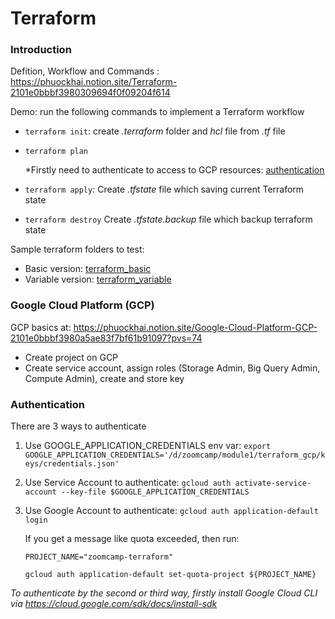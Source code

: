 # Terraform

### Introduction

Defition, Workflow and Commands : https://phuockhai.notion.site/Terraform-2101e0bbbf3980309694f0f09204f614

Demo: run the following commands to implement a Terraform workflow

- `terraform init`: create *.terraform* folder and *hcl* file from *.tf* file

- `terraform plan`

   *Firstly need to authenticate to access to GCP resources: [authentication](#authentication)

- `terraform apply`: Create *.tfstate* file which saving current Terraform state

- `terraform destroy` Create *.tfstate.backup* file which backup terraform state   

Sample terraform folders to test:

- Basic version: [terraform_basic](terraform_basic/)
- Variable version: [terraform_variable](terraform_variable/)
   
### Google Cloud Platform (GCP)

GCP basics at: https://phuockhai.notion.site/Google-Cloud-Platform-GCP-2101e0bbbf3980a5ae83f7bf61b91097?pvs=74

- Create project on GCP
- Create service account, assign roles (Storage Admin, Big Query Admin, Compute Admin), create and store key

### Authentication

There are 3 ways to authenticate

1. Use GOOGLE_APPLICATION_CREDENTIALS env var: `export GOOGLE_APPLICATION_CREDENTIALS='/d/zoomcamp/module1/terraform_gcp/keys/credentials.json'`
2. Use Service Account to authenticate: `gcloud auth activate-service-account --key-file $GOOGLE_APPLICATION_CREDENTIALS`
3. Use Google Account to authenticate: `gcloud auth application-default login`
   
   If you get a message like quota exceeded, then run:

   `PROJECT_NAME="zoomcamp-terraform"`
   
   `gcloud auth application-default set-quota-project ${PROJECT_NAME}`

*To authenticate by the second or third way, firstly install Google Cloud CLI via https://cloud.google.com/sdk/docs/install-sdk*


   
         
